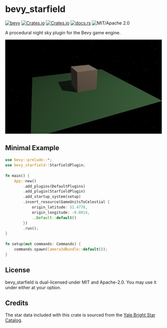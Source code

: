 
# bevy_starfield

[![bevy](https://img.shields.io/badge/Bevy-0.10-blue)](https://crates.io/crates/bevy/0.10.0)
[![Crates.io](https://img.shields.io/crates/v/bevy_starfield)](https://crates.io/crates/bevy_starfield)
[![Crates.io](https://img.shields.io/crates/d/bevy_starfield)](https://crates.io/crates/bevy_starfield)
[![docs.rs](https://img.shields.io/docsrs/bevy_starfield)](https://docs.rs/bevy_starfield/)
![MIT/Apache 2.0](https://img.shields.io/badge/license-MIT%2FApache-blue.svg)

A procedural night sky plugin for the Bevy game engine.

![Cube Example Screenshot](examples/images/cube.png)

## Minimal Example

```rust
use bevy::prelude::*;
use bevy_starfield::StarfieldPlugin;

fn main() {
    App::new()
        .add_plugins(DefaultPlugins)
        .add_plugin(StarfieldPlugin)
        .add_startup_system(setup)
        .insert_resource(GameUnitsToCelestial {
            origin_latitude: 51.4778,
            origin_longitude: -0.0014,
            ..Default::default()
        })
        .run();
}

fn setup(mut commands: Commands) {
    commands.spawn(Camera3dBundle::default());
}
```

## License

bevy_starfield is dual-licensed under MIT and Apache-2.0. You may use it under either at your option.

## Credits

The star data included with this crate is sourced from the [Yale Bright Star Catalog](http://tdc-www.harvard.edu/catalogs/bsc5.html).